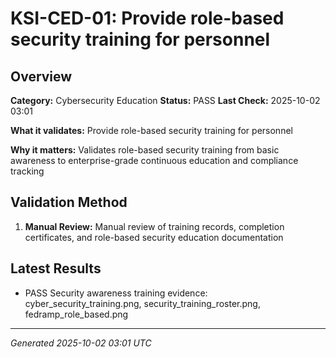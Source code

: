 # KSI-CED-01: Provide role-based security training for personnel

## Overview

**Category:** Cybersecurity Education
**Status:** PASS
**Last Check:** 2025-10-02 03:01

**What it validates:** Provide role-based security training for personnel

**Why it matters:** Validates role-based security training from basic awareness to enterprise-grade continuous education and compliance tracking

## Validation Method

1. **Manual Review:** Manual review of training records, completion certificates, and role-based security education documentation

## Latest Results

- PASS Security awareness training evidence: cyber_security_training.png, security_training_roster.png, fedramp_role_based.png

---
*Generated 2025-10-02 03:01 UTC*